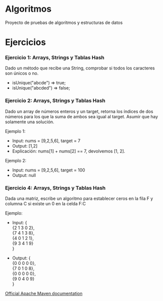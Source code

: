 # Algoritmos
Proyecto de pruebas de algoritmos y estructuras de datos

# Ejercicios

### Ejercicio 1: Arrays, Strings y Tablas Hash
Dado un método que recibe una String, comprobar si todos los caracteres son únicos o no.
 * isUnique("abcde") => true;
 * isUnique("abcded") => false;

### Ejercicio 2: Arrays, Strings y Tablas Hash
Dado un array de números enteros y un target, retorna los índices de dos números para los que la suma de ambos sea igual al target.
Asumir que hay solamente una solución.
 
Ejemplo 1:
 *  Input: nums = [9,2,5,6], target = 7
 *  Output: [1,2]
 *  Explicación: nums[1] + nums[2] == 7, devolvemos [1, 2].

Ejemplo 2:
 *  Input: nums = [9,2,5,6], target = 100
 *  Output: null

### Ejercicio 4: Arrays, Strings y Tablas Hash
Dada una matriz, escribe un algoritmo para establecer ceros en la fila F y columna C si existe un 0 en la celda F:C

Ejemplo:
 *  Input: \{  
           \{2 1 3 0 2\},  
           \{7 4 1 3 8\},  
           \{4 0 1 2 1\},  
           \{9 3 4 1 9\}  
           \}
 
 *  Output: \{  
            \{0 0 0 0 0\},  
            \{7 0 1 0 8\},  
            \{0 0 0 0 0\},  
            \{9 0 4 0 9\}  
            \}

[Official Apache Maven documentation](https://maven.apache.org/guides/index.html)

